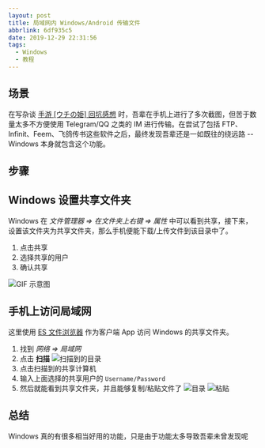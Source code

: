 ```yaml
---
layout: post
title: 局域网内 Windows/Android 传输文件
abbrlink: 6df935c5
date: 2019-12-29 22:31:56
tags:
  - Windows
  - 教程
---
```


## 场景

在写杂谈 [手游 [ウチの姫] 回坑感想](https://blog.rxliuli.com/p/6cde603c/) 时，吾辈在手机上进行了多次截图，但苦于数量太多不方便使用 Telegram/QQ 之类的 IM 进行传输。在尝试了包括 FTP、Infinit、Feem、飞鸽传书这些软件之后，最终发现吾辈还是一如既往的绕远路 -- Windows 本身就包含这个功能。

## 步骤

## Windows 设置共享文件夹

Windows 在 _文件管理器 => 在文件夹上右键 => 属性_ 中可以看到共享，接下来，设置该文件夹为共享文件夹，那么手机便能下载/上传文件到该目录中了。

1. 点击共享
2. 选择共享的用户
3. 确认共享

![GIF 示意图](https://cdn.jsdelivr.net/gh/rxliuli/img-bed/20191229233129.gif)

## 手机上访问局域网

这里使用 [ES 文件浏览器](https://www.coolapk.com/apk/com.estrongs.android.pop) 作为客户端 App 访问 Windows 的共享文件夹。

1. 找到 _网络 => 局域网_
2. 点击 **扫描**
   ![扫描到的目录](https://cdn.jsdelivr.net/gh/rxliuli/img-bed/20191229232158.png)
3. 点击扫描到的共享计算机
4. 输入上面选择的共享用户的 `Username/Password`
5. 然后就能看到共享文件夹，并且能够复制/粘贴文件了
   ![目录](https://cdn.jsdelivr.net/gh/rxliuli/img-bed/20191229232200.png)
   ![粘贴](https://cdn.jsdelivr.net/gh/rxliuli/img-bed/20191229232159.png)

## 总结

Windows 真的有很多相当好用的功能，只是由于功能太多导致吾辈未曾发现呢

